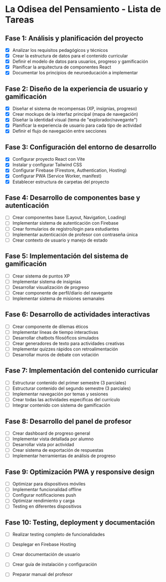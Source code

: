# La Odisea del Pensamiento - Lista de Tareas

## Fase 1: Análisis y planificación del proyecto
- [x] Analizar los requisitos pedagógicos y técnicos
- [x] Crear la estructura de datos para el contenido curricular
- [x] Definir el modelo de datos para usuarios, progreso y gamificación
- [x] Planificar la arquitectura de componentes React
- [x] Documentar los principios de neuroeducación a implementar

## Fase 2: Diseño de la experiencia de usuario y gamificación
- [x] Diseñar el sistema de recompensas (XP, insignias, progreso)
- [x] Crear mockups de la interfaz principal (mapa de navegación)
- [x] Diseñar la identidad visual (tema de "explorador/navegante")
- [x] Planificar la experiencia de usuario para cada tipo de actividad
- [x] Definir el flujo de navegación entre secciones

## Fase 3: Configuración del entorno de desarrollo
- [x] Configurar proyecto React con Vite
- [x] Instalar y configurar Tailwind CSS
- [x] Configurar Firebase (Firestore, Authentication, Hosting)
- [x] Configurar PWA (Service Worker, manifest)
- [x] Establecer estructura de carpetas del proyecto

## Fase 4: Desarrollo de componentes base y autenticación
- [ ] Crear componentes base (Layout, Navigation, Loading)
- [ ] Implementar sistema de autenticación con Firebase
- [ ] Crear formularios de registro/login para estudiantes
- [ ] Implementar autenticación de profesor con contraseña única
- [ ] Crear contexto de usuario y manejo de estado

## Fase 5: Implementación del sistema de gamificación
- [ ] Crear sistema de puntos XP
- [ ] Implementar sistema de insignias
- [ ] Desarrollar visualización de progreso
- [ ] Crear componente de perfil/diario del navegante
- [ ] Implementar sistema de misiones semanales

## Fase 6: Desarrollo de actividades interactivas
- [ ] Crear componente de dilemas éticos
- [ ] Implementar líneas de tiempo interactivas
- [ ] Desarrollar chatbots filosóficos simulados
- [ ] Crear generadores de texto para actividades creativas
- [ ] Implementar quizzes rápidos con retroalimentación
- [ ] Desarrollar muros de debate con votación

## Fase 7: Implementación del contenido curricular
- [ ] Estructurar contenido del primer semestre (3 parciales)
- [ ] Estructurar contenido del segundo semestre (3 parciales)
- [ ] Implementar navegación por temas y sesiones
- [ ] Crear todas las actividades específicas del currículo
- [ ] Integrar contenido con sistema de gamificación

## Fase 8: Desarrollo del panel de profesor
- [ ] Crear dashboard de progreso general
- [ ] Implementar vista detallada por alumno
- [ ] Desarrollar vista por actividad
- [ ] Crear sistema de exportación de respuestas
- [ ] Implementar herramientas de análisis de progreso

## Fase 9: Optimización PWA y responsive design
- [ ] Optimizar para dispositivos móviles
- [ ] Implementar funcionalidad offline
- [ ] Configurar notificaciones push
- [ ] Optimizar rendimiento y carga
- [ ] Testing en diferentes dispositivos

## Fase 10: Testing, deployment y documentación
- [ ] Realizar testing completo de funcionalidades
- [ ] Desplegar en Firebase Hosting
- [ ] Crear documentación de usuario
- [ ] Crear guía de instalación y configuración
- [ ] Preparar manual del profesor

